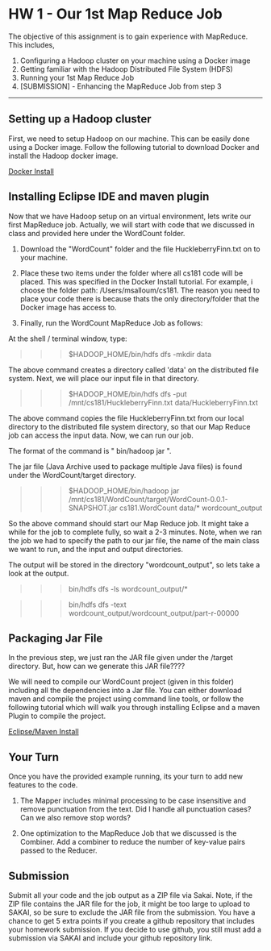 # HW 1 - Our 1st Map Reduce Job

The objective of this assignment is to gain experience with MapReduce. This includes,

1. Configuring a Hadoop cluster on your machine using a Docker image
2. Getting familiar with the Hadoop Distributed File System (HDFS) 
3. Running your 1st Map Reduce Job
4. [SUBMISSION] - Enhancing the MapReduce Job from step 3

-----------

##  Setting up a Hadoop cluster

First, we need to setup Hadoop on our machine. This can be easily done using a Docker image. Follow the following tutorial to download Docker and install the Hadoop docker image. 

[Docker Install](https://github.com/msalloum/cs181/tree/master/HomeWork/HW1/Docker_Hadoop_Setup.pdf)

## Installing Eclipse IDE and maven plugin

Now that we have Hadoop setup on an virtual environment, lets write our first MapReduce job. Actually, we will start with code that we discussed in class and provided here under the WordCount folder.

1.  Download the "WordCount" folder  and the file HuckleberryFinn.txt on to your machine. 

2.  Place these two items under the folder where all cs181 code will be placed. This was specified in the Docker Install tutorial. For example, i choose the folder path: /Users/msalloum/cs181. The reason you need to place your code there is because thats the only directory/folder that the Docker image has access to. 

3.  Finally, run the WordCount MapReduce Job as follows:

At the shell / terminal window, type: 

>>>	$HADOOP_HOME/bin/hdfs dfs -mkdir data

The above command creates a directory called 'data' on the distributed file system. Next, we will place our input file in that directory. 

>>>	$HADOOP_HOME/bin/hdfs dfs -put /mnt/cs181/HuckleberryFinn.txt data/HuckleberryFinn.txt

The above command copies the file HuckleberryFinn.txt from our local directory to the distributed file system directory, so that our Map Reduce job can access the input data. Now, we can run our job. 

The format of the command is " bin/hadoop   jar   <jarFileName>   <className>   <inputFilePath >  <outputFilePath>".

The jar file (Java Archive used to package multiple Java files) is found under the WordCount/target directory. 

>>>	$HADOOP_HOME/bin/hadoop jar /mnt/cs181/WordCount/target/WordCount-0.0.1-SNAPSHOT.jar  cs181.WordCount data/* wordcount_output

So the above command should start our Map Reduce job. It might take a while for the job to complete fully, so wait a 2-3 minutes. Note, when we ran the job we had to specify the path to our jar file,  the name of the main class we want to run, and the  input and output directories. 

The output will be stored in the directory "wordcount_output", so lets take a look at the output. 

>>> bin/hdfs dfs -ls wordcount_output/*

>>> bin/hdfs dfs -text wordcount_output/wordcount_output/part-r-00000



##  Packaging Jar File

In the previous step,  we just ran the JAR file given under the /target directory. But, how can we generate this JAR file????

We will need to compile our WordCount project (given in this folder) including all the dependencies into a Jar file. You can either download maven and compile the project using command line tools, or follow the following tutorial which will walk you through installing Eclipse and a maven Plugin to compile the project. 

[Eclipse/Maven Install](https://github.com/msalloum/cs181/tree/master/HomeWork/HW1/Eclipse_Maven_Setup.pdf)

## Your Turn

Once you have the provided example running, its your turn to add new features to the code. 

1. The Mapper includes minimal processing to be case insensitive and remove punctuation from the text. Did I handle all punctuation cases?  Can we also remove stop words? 

2. One optimization to the MapReduce Job that we discussed is the Combiner. Add a combiner to reduce the number of key-value pairs passed to the Reducer. 


## Submission 

Submit all your code and the job output as a ZIP file via Sakai. Note, if the ZIP file contains the JAR file for the job, it might be too large to upload to SAKAI, so be sure to exclude the JAR file from the submission. You have a chance to get 5 extra points if you create a github repository that includes your homework submission. If you decide to use github, you still must add a submission via SAKAI and include your github repository link. 


